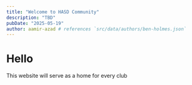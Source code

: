 ```yaml
---
title: "Welcome to HASD Community"
description: "TBD"
pubDate: "2025-05-19"
author: aamir-azad # references `src/data/authors/ben-holmes.json`
---
```


# Hello

This website will serve as a home for every club

